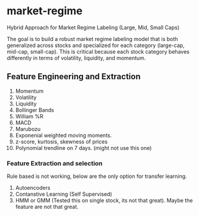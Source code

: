 # market-regime


Hybrid Approach for Market Regime Labeling (Large, Mid, Small Caps)

The goal is to build a robust market regime labeling model that is both generalized across stocks and specialized for each category (large-cap, mid-cap, small-cap). This is critical because each stock category behaves differently in terms of volatility, liquidity, and momentum.

## Feature Engineering and Extraction

1. Momentum 
2. Volatility
3. Liquidity
4. Bollinger Bands 
5. William %R
6. MACD
7. Marubozu
8. Exponenial weighted moving moments. 
9. z-score, kurtosis, skewness of prices
10. Polynomial trendline on 7 days. (might not use this one)


### Feature Extraction and selection

Rule based is not working, below are the only option for transfer learning. 

1. Autoencoders
2. Contanstive Learning (Self Supervised)
3. HMM or GMM (Tested this on single stock, its not that great). Maybe the feature are not that great.
